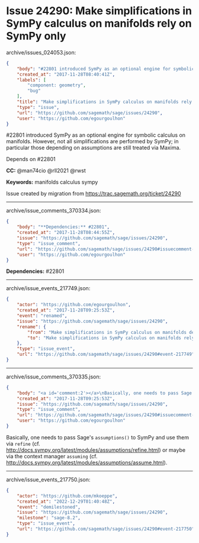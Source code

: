 # Issue 24290: Make simplifications in SymPy calculus on manifolds rely on SymPy only

archive/issues_024053.json:
```json
{
    "body": "#22801 introduced SymPy as an optional engine for symbolic calculus on manifolds. However, not all simplifications are performed by SymPy; in particular those depending on assumptions are still treated via Maxima. \n\nDepends on #22801\n\n**CC:**  @man74cio @rll2021 @rwst\n\n**Keywords:** manifolds calculus sympy\n\nIssue created by migration from https://trac.sagemath.org/ticket/24290\n\n",
    "created_at": "2017-11-28T08:40:41Z",
    "labels": [
        "component: geometry",
        "bug"
    ],
    "title": "Make simplifications in SymPy calculus on manifolds rely on SymPy only",
    "type": "issue",
    "url": "https://github.com/sagemath/sage/issues/24290",
    "user": "https://github.com/egourgoulhon"
}
```
#22801 introduced SymPy as an optional engine for symbolic calculus on manifolds. However, not all simplifications are performed by SymPy; in particular those depending on assumptions are still treated via Maxima. 

Depends on #22801

**CC:**  @man74cio @rll2021 @rwst

**Keywords:** manifolds calculus sympy

Issue created by migration from https://trac.sagemath.org/ticket/24290





---

archive/issue_comments_370334.json:
```json
{
    "body": "**Dependencies:** #22801",
    "created_at": "2017-11-28T08:44:55Z",
    "issue": "https://github.com/sagemath/sage/issues/24290",
    "type": "issue_comment",
    "url": "https://github.com/sagemath/sage/issues/24290#issuecomment-370334",
    "user": "https://github.com/egourgoulhon"
}
```

**Dependencies:** #22801



---

archive/issue_events_217749.json:
```json
{
    "actor": "https://github.com/egourgoulhon",
    "created_at": "2017-11-28T09:25:53Z",
    "event": "renamed",
    "issue": "https://github.com/sagemath/sage/issues/24290",
    "rename": {
        "from": "Make simplifications in SymPy calculus on manifolds depend on SymPy only",
        "to": "Make simplifications in SymPy calculus on manifolds rely on SymPy only"
    },
    "type": "issue_event",
    "url": "https://github.com/sagemath/sage/issues/24290#event-217749"
}
```



---

archive/issue_comments_370335.json:
```json
{
    "body": "<a id='comment:2'></a>\nBasically, one needs to pass Sage's `assumptions()` to SymPy and use them via `refine` (cf.  http://docs.sympy.org/latest/modules/assumptions/refine.html) or maybe via the context manager `assuming` (cf. http://docs.sympy.org/latest/modules/assumptions/assume.html).",
    "created_at": "2017-11-28T09:25:53Z",
    "issue": "https://github.com/sagemath/sage/issues/24290",
    "type": "issue_comment",
    "url": "https://github.com/sagemath/sage/issues/24290#issuecomment-370335",
    "user": "https://github.com/egourgoulhon"
}
```

<a id='comment:2'></a>
Basically, one needs to pass Sage's `assumptions()` to SymPy and use them via `refine` (cf.  http://docs.sympy.org/latest/modules/assumptions/refine.html) or maybe via the context manager `assuming` (cf. http://docs.sympy.org/latest/modules/assumptions/assume.html).



---

archive/issue_events_217750.json:
```json
{
    "actor": "https://github.com/mkoeppe",
    "created_at": "2022-12-29T01:40:48Z",
    "event": "demilestoned",
    "issue": "https://github.com/sagemath/sage/issues/24290",
    "milestone": "sage-8.2",
    "type": "issue_event",
    "url": "https://github.com/sagemath/sage/issues/24290#event-217750"
}
```
